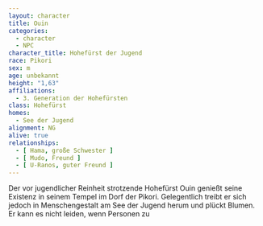 ```yaml
---
layout: character
title: Ouin
categories:
  - character
  - NPC
character_title: Hohefürst der Jugend
race: Pikori
sex: m
age: unbekannt
height: "1,63"
affiliations:
  - 3. Generation der Hohefürsten
class: Hohefürst
homes:
  - See der Jugend
alignment: NG
alive: true
relationships:
  - [ Hama, große Schwester ]
  - [ Mudo, Freund ]
  - [ U-Ranos, guter Freund ]
---
```


Der vor jugendlicher Reinheit strotzende Hohefürst Ouin genießt seine Existenz in seinem Tempel im Dorf der Pikori.
Gelegentlich treibt er sich jedoch in Menschengestalt am See der Jugend herum und plückt Blumen. Er kann es nicht
leiden, wenn Personen zu